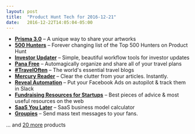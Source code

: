 ```yaml
---
layout: post
title:  "Product Hunt Tech for 2016-12-21"
date:   2016-12-22T14:05:04-05:00
---
```


* **[Prisma 3.0](https://www.producthunt.com/posts/prisma-3-0?utm_campaign=producthunt-api&utm_medium=api&utm_source=Application%3A+Daily+Digest+RSS+%28ID%3A+3202%29)** – A unique way to share your artworks
* **[500 Hunters](https://www.producthunt.com/posts/500-hunters?utm_campaign=producthunt-api&utm_medium=api&utm_source=Application%3A+Daily+Digest+RSS+%28ID%3A+3202%29)** – Forever changing list of the Top 500 Hunters on Product Hunt
* **[Investor Updater](https://www.producthunt.com/posts/investor-updater?utm_campaign=producthunt-api&utm_medium=api&utm_source=Application%3A+Daily+Digest+RSS+%28ID%3A+3202%29)** – Simple, beautiful workflow tools for investor updates
* **[Pana Free](https://www.producthunt.com/posts/pana-free?utm_campaign=producthunt-api&utm_medium=api&utm_source=Application%3A+Daily+Digest+RSS+%28ID%3A+3202%29)** – Automagically organize and share all of your travel plans
* **[#TravelOften](https://www.producthunt.com/posts/traveloften?utm_campaign=producthunt-api&utm_medium=api&utm_source=Application%3A+Daily+Digest+RSS+%28ID%3A+3202%29)** – The world's essential travel blogs
* **[Mercury Reader](https://www.producthunt.com/posts/mercury-reader?utm_campaign=producthunt-api&utm_medium=api&utm_source=Application%3A+Daily+Digest+RSS+%28ID%3A+3202%29)** – Clear the clutter from your articles. Instantly.
* **[Reveal Automation](https://www.producthunt.com/posts/reveal-automation?utm_campaign=producthunt-api&utm_medium=api&utm_source=Application%3A+Daily+Digest+RSS+%28ID%3A+3202%29)** – Put your Facebook Ads on autopilot & track them in Slack
* **[Fundraising Resources for Startups](https://www.producthunt.com/posts/fundraising-resources-for-startups?utm_campaign=producthunt-api&utm_medium=api&utm_source=Application%3A+Daily+Digest+RSS+%28ID%3A+3202%29)** – Best pieces of advice & most useful resources on the web
* **[SaaS You Later](https://www.producthunt.com/posts/saas-you-later?utm_campaign=producthunt-api&utm_medium=api&utm_source=Application%3A+Daily+Digest+RSS+%28ID%3A+3202%29)** – SaaS business model calculator
* **[Groupies](https://www.producthunt.com/posts/groupies?utm_campaign=producthunt-api&utm_medium=api&utm_source=Application%3A+Daily+Digest+RSS+%28ID%3A+3202%29)** – Send mass text messages to your fans.

… and [20 more](https://www.producthunt.com/tech) products